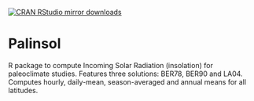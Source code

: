 [![CRAN RStudio mirror downloads](https://cranlogs.r-pkg.org/badges/palinsol)](https://www.r-pkg.org/pkg/palinsol)

# Palinsol

R package to compute Incoming Solar Radiation (insolation) for paleoclimate studies.
Features three solutions: BER78, BER90 and LA04. Computes hourly, daily-mean, season-averaged
and annual means for all latitudes.
